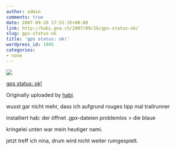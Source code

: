 ```yaml
---
author: admin
comments: true
date: 2007-09-26 17:51:35+00:00
link: http://habi.gna.ch/2007/09/26/gps-status-ok/
slug: gps-status-ok
title: 'gps status: ok!'
wordpress_id: 1045
categories:
- none
---
```



 [![](http://farm2.static.flickr.com/1171/1443140827_bd57d9ab0d_m.jpg)](http://www.flickr.com/photos/habi/1443140827/)
   

 
  [gps status: ok!](http://www.flickr.com/photos/habi/1443140827/)
    

  Originally uploaded by [habi](http://www.flickr.com/people/habi/).
 



wusst gar nicht mehr, dass ich aufgrund rouges tipp mal trailrunner  

installiert hab: der öffnet .gpx-dateien problemlos > die blaue  

kringelei unten war mein heutiger nami.  

jetzt treff ich nina, drum wird nicht weiter rumgespielt.
  

